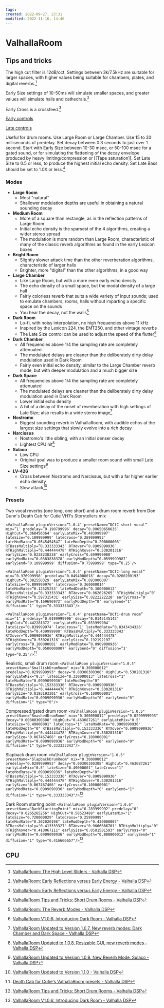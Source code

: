 ```yaml
---
tags: 
created: 2022-09-27, 23:31
modified: 2022-11-10, 14:46
---
```


# ValhallaRoom

## Tips and tricks
The high cut filter is 12dB/oct. Settings between 3k/7.5kHz are suitable for larger spaces, with higher values being suitable for chambers, plates, and digital reverbs.[^1]

Early Size settings of 10-50ms will simulate smaller spaces, and greater values will simulate halls and cathedrals.[^2]

Early Cross is a crossfeed.[^2]

[Early controls](https://valhalladsp.com/2011/05/18/valhallaroom-the-early-controls/)

[Late controls](https://valhalladsp.com/2011/05/18/valhallaroom-the-late-controls/)

Useful for drum rooms. Use Large Room or Large Chamber. Use 15 to 30 milliseconds of predelay. Set decay between 0.3 seconds to just over 1 second. Start with Early Size between 10-30 msec, or 50-100 msec for a gated sound, or for simulating the flattening of the decay envelope produced by heavy limiting/compression or [[Tape saturation]]. Set Late Size to 0.5 or less, to produce the highest initial echo density. Set Late Bass should be set to 1.0X or less.[^3]

### Modes
- **Large Room**
	- Most "natural"
	- Shallower modulation depths are useful in obtaining a natural sounding decay
- **Medium Room**
	- More of a square than rectangle, as in the reflection patterns of Large Room
	- Initial echo density is the sparsest of the 4 algorithms, creating a wider stereo spread
	- The modulation is more random than Large Room, characteristic of many of the classic reverb algorithms as found in the early Lexicon boxes
- **Bright Room**
	- Slightly slower attack time than the other reverberation algorithms, characteristic of larger halls
	- Brighter, more "digital" than the other algorithms, in a good way
- **Large Chamber**
	- Like Large Room, but with a more even early echo density
	- The echo density of a small space, but the modal density of a large hall
	- Fairly colorless reverb that suits a wide variety of input sounds; used to emulate chambers, rooms, halls without imparting a specific space on the sounds
	- You hear the decay, not the walls[^4]
- **Dark Room**
	- Lo-fi, with noisy interpolation, no high frequencies above 11 kHz
	- Inspired by the Lexicon 224, the EMT250, and other vintage reverbs
	- The Late Size control can be used to adjust the speed of the flutter[^5]
- **Dark Chamber**
	- All frequencies above 1/4 the sampling rate are completely attenuated
	- The modulated delays are cleaner than the deliberately dirty delay modulation used in Dark Room
	- Fairly even initial echo density, similar to the Large Chamber reverb mode, but with deeper modulation and a much bigger size
- **Dark Space**
	- All frequencies above 1/4 the sampling rate are completely attenuated
	- The modulated delays are cleaner than the deliberately dirty delay modulation used in Dark Room
	- Lower initial echo density
	- A bit of a delay of the onset of reverberation with high settings of Late Size; also results in a wide stereo image[^6]
- **Nostromo**
	- Biggest sounding reverb in ValhallaRoom, with audible echos at the largest size settings that slowly evolve into a rich decay
- **Narcissus**
	- Nostromo's little sibling, with an initial denser decay
	- Lightest CPU hit[^8]
- **Sulaco**
	- Low CPU
	- Original goal was to produce a smaller room sound with small Late Size settings[^9]
- **LV-426**
	- Cross between Nostromo and Narcissus, but with a far higher earlier echo density
	- Slow attack[^10]

### Presets
Two vocal reverbs (one long, one short) and a drum room reverb from Don Gunn's Death Cab for Cutie VH1's Storytellers mix

`<ValhallaRoom pluginVersion=”1.0.4″ presetName=”DCfC-short vocal” mix=”1″ predelay=”0.190799996″ decay=”0.00650650635″ HighCut=”0.368456364″ earlyLateMix=”0.483999997″ lateSize=”0.109999999″ lateCross=”0.289999992″ lateModRate=”0.0545454547″ lateModDepth=”0.200000003″ RTBassMultiply=”0.333333343″ RTXover=”0.0909090936″ RTHighMultiply=”0.444444478″ RTHighXover=”0.530201316″ earlySize=”0.0238238238″ earlyCross=”0.699999988″ earlyModRate=”0.0383838378″ earlyModDepth=”0.0599999987″ earlySend=”0.109999999″ diffusion=”0.75999999″ type=”0.25″/>`

`<ValhallaRoom pluginVersion=”1.0.4″ presetName=”DCfC-long vocal” mix=”0.976999998″ predelay=”0.0494000018″ decay=”0.0200200193″ HighCut=”0.382550329″ earlyLateMix=”0.893000007″ lateSize=”0.899999976″ lateCross=”0.360000014″ lateModRate=”0.12525253″ lateModDepth=”0.300000012″ RTBassMultiply=”0.333333343″ RTXover=”0.062626265″ RTHighMultiply=”0″ RTHighXover=”0.597315431″ earlySize=”0.0222222228″ earlyCross=”0″ earlyModRate=”0.169696972″ earlyModDepth=”0″ earlySend=”1″ diffusion=”1″ type=”0.333333343″/>`

`<ValhallaRoom pluginVersion=”1.0.4″ presetName=”DCfC-drum room” mix=”1″ predelay=”0.0199999996″ decay=”0.0145145142″ HighCut=”0.442281872″ earlyLateMix=”0.653999984″ lateSize=”0.839999974″ lateCross=”1″ lateModRate=”0.0343434326″ lateModDepth=”0.439999998″ RTBassMultiply=”0.333333343″ RTXover=”0.0909090936″ RTHighMultiply=”0.444444478″ RTHighXover=”0.530201316″ earlySize=”0.192192197″ earlyCross=”0.100000001″ earlyModRate=”0.0909090936″ earlyModDepth=”0.0500000007″ earlySend=”0″ diffusion=”1″ type=”0.25″/>`[^7]

Realistic, small drum room
`<ValhallaRoom pluginVersion="1.0.5" presetName="SmallishDrumRoom" mix="0.300000012" predelay="0.0299999993" decay="0.00300300308" HighCut="0.530201316" earlyLateMix="0.5" lateSize="0.330000013" lateCross="1" lateModRate="0.0909090936" lateModDepth="0" RTBassMultiply="0.153333336" RTXover="0.0909090936" RTHighMultiply="0.444444478" RTHighXover="0.530201316" earlySize="0.0193193201" earlyCross="0.100000001" earlyModRate="0.0909090936" earlyModDepth="0" earlySend="0" diffusion="1" type="0"/>`

Compressed/gated drum room
`<ValhallaRoom pluginVersion="1.0.5" presetName="SmashedDrumRoom" mix="0.300000012" predelay="0.0299999993" decay="0.00300300308" HighCut="0.463087261" earlyLateMix="0.5" lateSize="0.49000001" lateCross="1" lateModRate="0.0909090936" lateModDepth="0" RTBassMultiply="0.153333336" RTXover="0.0909090936" RTHighMultiply="0.444444478" RTHighXover="0.530201316" earlySize="0.067467466" earlyCross="0.100000001" earlyModRate="0.0909090936" earlyModDepth="0" earlySend="0" diffusion="1" type="0.333333343"/>`

Slapback drum room
`<ValhallaRoom pluginVersion="1.0.5" presetName="SlapbackDrumRoom" mix="0.300000012" predelay="0.0299999993" decay="0.00300300308" HighCut="0.463087261" earlyLateMix="0.5" lateSize="0.49000001" lateCross="1" lateModRate="0.0909090936" lateModDepth="0" RTBassMultiply="0.153333336" RTXover="0.0909090936" RTHighMultiply="0.444444478" RTHighXover="0.530201316" earlySize="0.067467466" earlyCross="0.100000001" earlyModRate="0.0909090936" earlyModDepth="0" earlySend="1" diffusion="1" type="0.333333343"/>`[^3]

Dark Room starting point
`<ValhallaRoom pluginVersion="1.0.6" presetName="DarkStartingPoint" mix="0.289999992" predelay="0" decay="0.0265265256" HighCut="0.58523488" earlyLateMix="1" lateSize="0.720000029" lateCross="0.25999999" lateModRate="0.202020198" lateModDepth="0.430000007" RTBassMultiply="0.413333327" RTXover="0.0666666701" RTHighMultiply="0" RTHighXover="0.410067111" earlySize="0.0581581593" earlyCross="0" earlyModRate="0.0909090936" earlyModDepth="0.800000012" earlySend="1" diffusion="1" type="0.416666657"/>`[^5]

## CPU
[^1]: [ValhallaRoom: The High Level Sliders - Valhalla DSP](https://valhalladsp.com/2011/05/02/valhallaroom-the-high-level-sliders/)
[^2]: [ValhallaRoom: Early Reflections versus Early Energy - Valhalla DSP](https://valhalladsp.com/2011/05/04/valhallaroom-early-reflections-versus-early-energy/)
[^3]: [ValhallaRoom Tips and Tricks: Short Drum Rooms - Valhalla DSP](https://valhalladsp.com/2011/05/23/valhallaroom-tips-and-tricks-short-drum-rooms/)
[^4]: [ValhallaRoom: The Reverb Modes - Valhalla DSP](https://valhalladsp.com/2011/05/03/valhallaroom-the-reverb-modes/)
[^5]: [ValhallaRoom V1.0.6: Introducing Dark Room - Valhalla DSP](https://valhalladsp.com/2011/06/21/valhallaroom-v1-0-6-introducing-dark-room/)
[^6]: [ValhallaRoom Updated to Version 1.0.7. New reverb modes: Dark Chamber and Dark Space - Valhalla DSP](https://valhalladsp.com/2011/07/18/valhallaroom-updated-to-version-1-0-7-new-reverb-modes-dark-chamber-and-dark-space/)
[^7]: [Death Cab for Cutie's ValhallaRoom presets - Valhalla DSP](https://valhalladsp.com/2011/05/26/death-cab-for-cutie-on-vh1-tomorrow-night-special-appearance-by-valhallaroom/)
[^8]: [ValhallaRoom Updated to 1.0.8. Resizable GUI, new reverb modes - Valhalla DSP](https://valhalladsp.com/2011/09/19/valhallaroom-updated-to-1-0-8-resizable-gui-new-reverb-modes/)
[^9]: [ValhallaRoom Updated to Version 1.0.9. New Reverb Mode: Sulaco - Valhalla DSP](https://valhalladsp.com/2011/11/17/valhallaroom-updated-to-version-1-0-9-new-reverb-mode-sulaco/)
[^10]: [ValhallaRoom Updated to Version 1.1.0 - Valhalla DSP](https://valhalladsp.com/2012/04/23/valhallaroom-updated-to-version-1-1-0/)